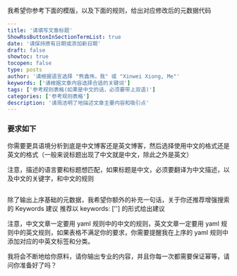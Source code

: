 我希望你参考下面的模版，以及下面的规则，给出对应修改后的元数据代码

```yaml
---
title: '请填写文章标题'
ShowRssButtonInSectionTermList: true
date: '请保持原有日期或添加新日期'
draft: false
showtoc: true
tocopen: false
type: posts
author: '请根据语言选择 "熊鑫伟，我" 或 "Xinwei Xiong, Me"'
keywords: ['请根据文章内容选择合适的关键词']
tags: ['参考规则表格(如果是中文的话，必须要带上双语)']
categories: ['参考规则表格']
description: '请简洁明了地描述文章主要内容和吸引点'
---
```

### 要求如下

你需要更具语境分析到底是中文博客还是英文博客，然后选择使用中文的格式还是英文的格式（一般来说标题出现了中文就是中文，除此之外是英文）

注意，描述的语言要和标题想匹配，如果标题是中文，必须要翻译为中文描述，以及中文的关键字，和中文的规则

```

```

除了输出上序基础的元数据，我希望你额外的补充一句话，关于你还推荐增强搜索的 Keywords 建议
推荐以 keywords: [''] 的形式给出建议

注意，中文文章一定要用 yaml 规则中的中文的规则，英文文章一定要用 yaml 规则中的英文规则，如果表格不满足你的要求，你需要提醒我在上序的 yaml 规则中添加对应的中英文标签和分类。

我将会不断地给你原料，请你输出专业的内容，并且你每一次都需要保证幂等，请问你准备好了吗？